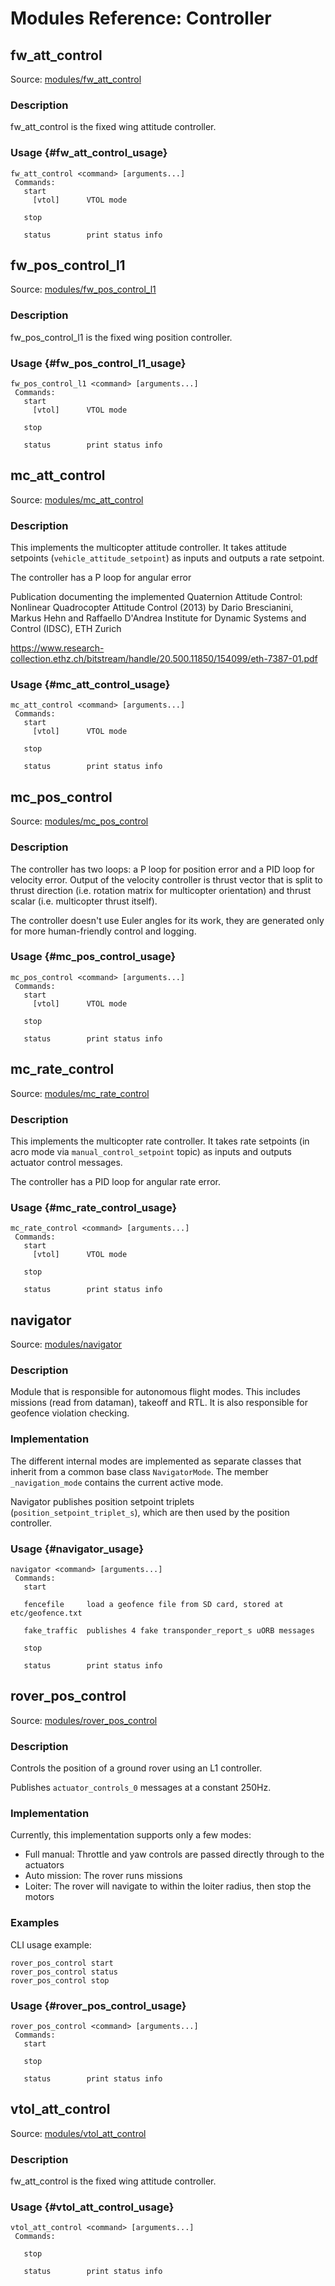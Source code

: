 # Modules Reference: Controller

## fw_att_control

Source: [modules/fw_att_control](https://github.com/PX4/Firmware/tree/master/src/modules/fw_att_control)

### Description

fw_att_control is the fixed wing attitude controller.

### Usage {#fw_att_control_usage}

    fw_att_control <command> [arguments...]
     Commands:
       start
         [vtol]      VTOL mode
    
       stop
    
       status        print status info
    

## fw_pos_control_l1

Source: [modules/fw_pos_control_l1](https://github.com/PX4/Firmware/tree/master/src/modules/fw_pos_control_l1)

### Description

fw_pos_control_l1 is the fixed wing position controller.

### Usage {#fw_pos_control_l1_usage}

    fw_pos_control_l1 <command> [arguments...]
     Commands:
       start
         [vtol]      VTOL mode
    
       stop
    
       status        print status info
    

## mc_att_control

Source: [modules/mc_att_control](https://github.com/PX4/Firmware/tree/master/src/modules/mc_att_control)

### Description

This implements the multicopter attitude controller. It takes attitude setpoints (`vehicle_attitude_setpoint`) as inputs and outputs a rate setpoint.

The controller has a P loop for angular error

Publication documenting the implemented Quaternion Attitude Control: Nonlinear Quadrocopter Attitude Control (2013) by Dario Brescianini, Markus Hehn and Raffaello D'Andrea Institute for Dynamic Systems and Control (IDSC), ETH Zurich

https://www.research-collection.ethz.ch/bitstream/handle/20.500.11850/154099/eth-7387-01.pdf

### Usage {#mc_att_control_usage}

    mc_att_control <command> [arguments...]
     Commands:
       start
         [vtol]      VTOL mode
    
       stop
    
       status        print status info
    

## mc_pos_control

Source: [modules/mc_pos_control](https://github.com/PX4/Firmware/tree/master/src/modules/mc_pos_control)

### Description

The controller has two loops: a P loop for position error and a PID loop for velocity error. Output of the velocity controller is thrust vector that is split to thrust direction (i.e. rotation matrix for multicopter orientation) and thrust scalar (i.e. multicopter thrust itself).

The controller doesn't use Euler angles for its work, they are generated only for more human-friendly control and logging.

### Usage {#mc_pos_control_usage}

    mc_pos_control <command> [arguments...]
     Commands:
       start
         [vtol]      VTOL mode
    
       stop
    
       status        print status info
    

## mc_rate_control

Source: [modules/mc_rate_control](https://github.com/PX4/Firmware/tree/master/src/modules/mc_rate_control)

### Description

This implements the multicopter rate controller. It takes rate setpoints (in acro mode via `manual_control_setpoint` topic) as inputs and outputs actuator control messages.

The controller has a PID loop for angular rate error.

### Usage {#mc_rate_control_usage}

    mc_rate_control <command> [arguments...]
     Commands:
       start
         [vtol]      VTOL mode
    
       stop
    
       status        print status info
    

## navigator

Source: [modules/navigator](https://github.com/PX4/Firmware/tree/master/src/modules/navigator)

### Description

Module that is responsible for autonomous flight modes. This includes missions (read from dataman), takeoff and RTL. It is also responsible for geofence violation checking.

### Implementation

The different internal modes are implemented as separate classes that inherit from a common base class `NavigatorMode`. The member `_navigation_mode` contains the current active mode.

Navigator publishes position setpoint triplets (`position_setpoint_triplet_s`), which are then used by the position controller.

### Usage {#navigator_usage}

    navigator <command> [arguments...]
     Commands:
       start
    
       fencefile     load a geofence file from SD card, stored at etc/geofence.txt
    
       fake_traffic  publishes 4 fake transponder_report_s uORB messages
    
       stop
    
       status        print status info
    

## rover_pos_control

Source: [modules/rover_pos_control](https://github.com/PX4/Firmware/tree/master/src/modules/rover_pos_control)

### Description

Controls the position of a ground rover using an L1 controller.

Publishes `actuator_controls_0` messages at a constant 250Hz.

### Implementation

Currently, this implementation supports only a few modes:

- Full manual: Throttle and yaw controls are passed directly through to the actuators
- Auto mission: The rover runs missions
- Loiter: The rover will navigate to within the loiter radius, then stop the motors

### Examples

CLI usage example:

    rover_pos_control start
    rover_pos_control status
    rover_pos_control stop
    

### Usage {#rover_pos_control_usage}

    rover_pos_control <command> [arguments...]
     Commands:
       start
    
       stop
    
       status        print status info
    

## vtol_att_control

Source: [modules/vtol_att_control](https://github.com/PX4/Firmware/tree/master/src/modules/vtol_att_control)

### Description

fw_att_control is the fixed wing attitude controller.

### Usage {#vtol_att_control_usage}

    vtol_att_control <command> [arguments...]
     Commands:
    
       stop
    
       status        print status info